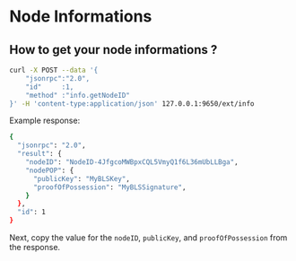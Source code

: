 # Node Informations

## How to get your node informations ?

```bash
curl -X POST --data '{
    "jsonrpc":"2.0",
    "id"     :1,
    "method" :"info.getNodeID"
}' -H 'content-type:application/json' 127.0.0.1:9650/ext/info
```

Example response:

```bash
{
  "jsonrpc": "2.0",
  "result": {
    "nodeID": "NodeID-4JfgcoMWBpxCQL5VmyQ1f6L36mUbLLBga",
    "nodePOP": {
      "publicKey": "MyBLSKey",
      "proofOfPossession": "MyBLSSignature",
    }
  },
  "id": 1
}
```

Next, copy the value for the `nodeID`, `publicKey`, and `proofOfPossession` from the response.




